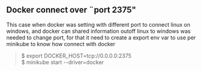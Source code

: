 ## Docker connect over ¨port 2375"

This case when docker was setting with different port to connect linux on windows, and docker can shared information outoff linux to windows was needed to change port, for that it need to create a export env var to use per minikube to know how connect with docker

> $ export DOCKER_HOST=tcp://0.0.0.0:2375 \
> $ minikube start --driver=docker
